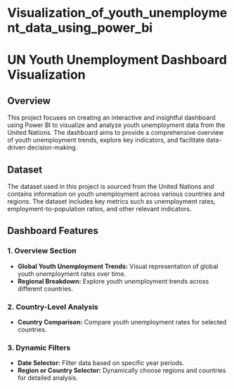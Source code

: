 # Visualization_of_youth_unemployment_data_using_power_bi

# UN Youth Unemployment Dashboard Visualization

## Overview

This project focuses on creating an interactive and insightful dashboard using Power BI to visualize and analyze youth unemployment data from the United Nations. The dashboard aims to provide a comprehensive overview of youth unemployment trends, explore key indicators, and facilitate data-driven decision-making.

## Dataset

The dataset used in this project is sourced from the United Nations and contains information on youth unemployment across various countries and regions. The dataset includes key metrics such as unemployment rates, employment-to-population ratios, and other relevant indicators.

## Dashboard Features

### 1. Overview Section

- **Global Youth Unemployment Trends:** Visual representation of global youth unemployment rates over time.
- **Regional Breakdown:** Explore youth unemployment trends across different countries.

### 2. Country-Level Analysis

- **Country Comparison:** Compare youth unemployment rates for selected countries.


### 3. Dynamic Filters

- **Date Selector:** Filter data based on specific year periods.
- **Region or Country Selector:** Dynamically choose regions and countries for detailed analysis.
